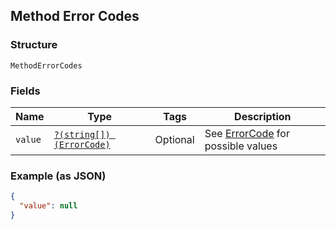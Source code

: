 ## Method Error Codes

### Structure

`MethodErrorCodes`

### Fields

| Name | Type | Tags | Description |
|  --- | --- | --- | --- |
| `value` | [`?(string[]) (ErrorCode)`](/doc/models/error-code.md) | Optional | See [ErrorCode](#type-errorcode) for possible values |

### Example (as JSON)

```json
{
  "value": null
}
```

